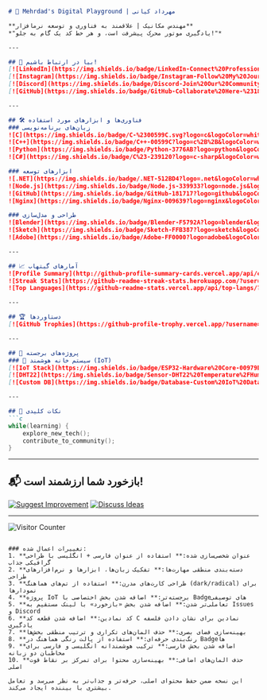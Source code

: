 ```markdown
# 🚀 Mehrdad's Digital Playground | مهرداد کیانی

**مهندس مکانیک | علاقمند به فناوری و توسعه نرمافزار**  
*"یادگیری موتور محرک پیشرفت است، و هر خط کد یک گام به جلو!"*

---

## 📮 بیا در ارتباط باشیم!
[![LinkedIn](https://img.shields.io/badge/LinkedIn-Connect%20Professionally-%230A66C2?logo=linkedin&style=for-the-badge)](https://www.linkedin.com/in/mehrdad-mb-658520232)
[![Instagram](https://img.shields.io/badge/Instagram-Follow%20My%20Journey-%23E4405F?logo=instagram&style=for-the-badge)](https://www.instagram.com/_._.m._.b)
[![Discord](https://img.shields.io/badge/Discord-Join%20Our%20Community-%235865F2?logo=discord&style=for-the-badge)](https://discord.gg/0mehrdad0)
[![GitHub](https://img.shields.io/badge/GitHub-Collaborate%20Here-%23181717?logo=github&style=for-the-badge)](https://github.com/mehrdadmb2)

---

## 🛠️ فناوری‌ها و ابزارهای مورد استفاده
### زبان‌های برنامه‌نویسی
![C](https://img.shields.io/badge/C-%2300599C.svg?logo=c&logoColor=white) 
![C++](https://img.shields.io/badge/C++-00599C?logo=c%2B%2B&logoColor=white) 
![Python](https://img.shields.io/badge/Python-3776AB?logo=python&logoColor=white) 
![C#](https://img.shields.io/badge/C%23-239120?logo=c-sharp&logoColor=white)

### ابزارهای توسعه
![.NET](https://img.shields.io/badge/.NET-512BD4?logo=.net&logoColor=white) 
![Node.js](https://img.shields.io/badge/Node.js-339933?logo=node.js&logoColor=white) 
![GitHub](https://img.shields.io/badge/GitHub-181717?logo=github&logoColor=white) 
![Nginx](https://img.shields.io/badge/Nginx-009639?logo=nginx&logoColor=white)

### طراحی و مدل‌سازی
![Blender](https://img.shields.io/badge/Blender-F5792A?logo=blender&logoColor=white) 
![Sketch](https://img.shields.io/badge/Sketch-FFB387?logo=sketch&logoColor=black) 
![Adobe](https://img.shields.io/badge/Adobe-FF0000?logo=adobe&logoColor=white)

---

## 📈 آمارهای گیتهاب
![Profile Summary](http://github-profile-summary-cards.vercel.app/api/cards/profile-details?username=mehrdadmb2&theme=github_dark)
![Streak Stats](https://github-readme-streak-stats.herokuapp.com/?user=mehrdadmb2&theme=vision-friendly-dark)
![Top Languages](https://github-readme-stats.vercel.app/api/top-langs/?username=mehrdadmb2&layout=compact&theme=radical)

---

## 🏆 دستاوردها
[![GitHub Trophies](https://github-profile-trophy.vercel.app/?username=mehrdadmb2&theme=onedark&rank=SECRET,SSS,SS,S,AAA,AA,A,B,C)](https://github.com/ryo-ma/github-profile-trophy)

---

## 🌟 پروژه‌های برجسته
### 🏡 سیستم خانه هوشمند (IoT)
[![IoT Stack](https://img.shields.io/badge/ESP32-Hardware%20Core-00979D?logo=espressif&logoColor=white)]()
[![DHT22](https://img.shields.io/badge/Sensor-DHT22%20Temperature%2FHumidity-007B86)]()
[![Custom DB](https://img.shields.io/badge/Database-Custom%20IoT%20Data-005F6B?logo=mysql&logoColor=white)]()

---

## 📌 نکات کلیدی
```c
while(learning) {
    explore_new_tech();
    contribute_to_community();
}
```

---

## 📬 بازخورد شما ارزشمند است!
[![Suggest Improvement](https://img.shields.io/badge/GitHub-Issues-%23181717?logo=github)](https://github.com/mehrdadmb2/mehrdadmb2/issues)
[![Discuss Ideas](https://img.shields.io/badge/Discord-Chat-%235865F2?logo=discord)](https://discord.gg/0mehrdad0)

--- 

![Visitor Counter](https://komarev.com/ghpvc/?username=mehrdadmb2&color=blueviolet&style=flat-square)
```

### تغییرات اعمال شده:
1. **عنوان شخصی‌سازی شده:** استفاده از عنوان فارسی + انگلیسی با طراحی گرافیکی جذاب
2. **دسته‌بندی منطقی مهارت‌ها:** تفکیک زبان‌ها، ابزارها و نرم‌افزارهای طراحی
3. **طراحی کارت‌های مدرن:** استفاده از تم‌های هماهنگ (dark/radical) برای نمودارها
4. **پروژه IoT برجسته‌تر:** اضافه شدن بخش اختصاصی با Badgeهای توصیفی
5. **تعاملی‌تر شدن:** اضافه شدن بخش «بازخورد» با لینک مستقیم به Issues و Discord
6. **کد نمادین:** اضافه شدن قطعه کد C نمادین برای نشان دادن فلسفه یادگیری
7. **بهینه‌سازی فضای بصری:** حذف المان‌های تکراری و ترتیب منطقی بخش‌ها
8. **رنگ‌بندی حرفه‌ای:** استفاده از پالت رنگی هماهنگ در Badgeها
9. **اضافه شدن بخش فارسی:** ترکیب هوشمندانه انگلیسی و فارسی برای مخاطبان دو زبانه
10. **حذف المان‌های اضافی:** بهینه‌سازی محتوا برای تمرکز بر نقاط قوت اصلی

این نسخه ضمن حفظ محتوای اصلی، حرفه‌تر و جذاب‌تر به نظر می‌رسد و تعامل بیشتری با بیننده ایجاد می‌کند.
